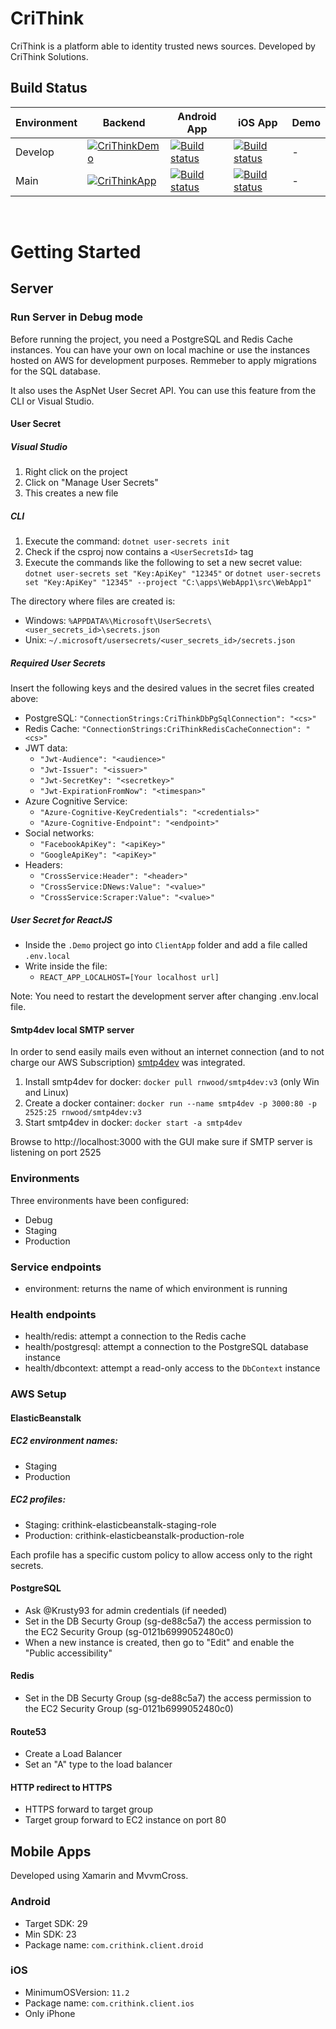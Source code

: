 # CriThink
CriThink is a platform able to identity trusted news sources.
Developed by CriThink Solutions.

## Build Status
Environment | Backend | Android App | iOS App | Demo
--- | --- | --- | --- | ---
Develop | [![CriThinkDemo](https://github.com/CrithinkSolutions/CriThink/actions/workflows/staging_server_publish.yml/badge.svg?branch=develop)](https://github.com/CrithinkSolutions/CriThink/actions/workflows/staging_server_publish.yml) | [![Build status](https://build.appcenter.ms/v0.1/apps/33974bf5-8cd7-415c-a5b5-77d728ef3978/branches/develop/badge)](https://appcenter.ms) | [![Build status](https://build.appcenter.ms/v0.1/apps/591dc5b5-6e0c-49a5-8841-4106eac10c80/branches/develop/badge)](https://appcenter.ms) | -
Main | [![CriThinkApp](https://github.com/CrithinkSolutions/CriThink/actions/workflows/main_server_publish.yml/badge.svg)](https://github.com/CrithinkSolutions/CriThink/actions/workflows/main_server_publish.yml) | [![Build status](https://build.appcenter.ms/v0.1/apps/d5f796ac-7377-4b1c-9dae-52600b0e97d8/branches/main/badge)](https://appcenter.ms) | [![Build status](https://build.appcenter.ms/v0.1/apps/9c0a98c5-9a23-4101-86d5-c3de814d41c5/branches/main/badge)](https://appcenter.ms) | -

<br>

# Getting Started
## Server
### Run Server in Debug mode
Before running the project, you need a PostgreSQL and Redis Cache instances. You can have your own on local machine or use the instances hosted on AWS for development purposes. Remmeber to apply migrations for the SQL database.

It also uses the AspNet User Secret API. You can use this feature from the CLI or Visual Studio.
#### User Secret
##### Visual Studio
1. Right click on the project
2. Click on "Manage User Secrets"
3. This creates a new file
##### CLI
1. Execute the command: `dotnet user-secrets init`
2. Check if the csproj now contains a `<UserSecretsId>` tag
3. Execute the commands like the following to set a new secret value: `dotnet user-secrets set "Key:ApiKey" "12345"` or `dotnet user-secrets set "Key:ApiKey" "12345" --project "C:\apps\WebApp1\src\WebApp1"`

The directory where files are created is:
* Windows: `%APPDATA%\Microsoft\UserSecrets\<user_secrets_id>\secrets.json`
* Unix: `~/.microsoft/usersecrets/<user_secrets_id>/secrets.json`

##### Required User Secrets
Insert the following keys and the desired values in the secret files created above:
* PostgreSQL: `"ConnectionStrings:CriThinkDbPgSqlConnection": "<cs>"`
* Redis Cache: `"ConnectionStrings:CriThinkRedisCacheConnection": "<cs>"`
* JWT data:
    * `"Jwt-Audience": "<audience>"`
    * `"Jwt-Issuer": "<issuer>"`
    * `"Jwt-SecretKey": "<secretkey>"`
    * `"Jwt-ExpirationFromNow": "<timespan>"`
* Azure Cognitive Service:
    * `"Azure-Cognitive-KeyCredentials": "<credentials>"`
    * `"Azure-Cognitive-Endpoint": "<endpoint>"`
* Social networks:
    * `"FacebookApiKey": "<apiKey>"`
    * `"GoogleApiKey": "<apiKey>"`
* Headers:
    * `"CrossService:Header": "<header>"`
    * `"CrossService:DNews:Value": "<value>"`
    * `"CrossService:Scraper:Value": "<value>"`
    
##### User Secret for ReactJS
* Inside the `.Demo` project go into `ClientApp` folder and add a file called `.env.local`
* Write inside the file:
	* `REACT_APP_LOCALHOST=[Your localhost url]`

Note: You need to restart the development server after changing .env.local file.

#### Smtp4dev local SMTP server
In order to send easily mails even without an internet connection (and to not charge our AWS Subscription) [smtp4dev](https://github.com/rnwood/smtp4dev) was integrated.
1. Install smtp4dev for docker: `docker pull rnwood/smtp4dev:v3` (only Win and Linux)
2. Create a docker container: `docker run --name smtp4dev -p 3000:80 -p 2525:25 rnwood/smtp4dev:v3`
3. Start smtp4dev in docker: `docker start -a smtp4dev`

Browse to http://localhost:3000 with the GUI make sure if SMTP server is listening on port 2525

### Environments
Three environments have been configured:
* Debug
* Staging
* Production

### Service endpoints
* environment: returns the name of which environment is running
### Health endpoints
* health/redis: attempt a connection to the Redis cache
* health/postgresql: attempt a connection to the PostgreSQL database instance
* health/dbcontext: attempt a read-only access to the `DbContext` instance


### AWS Setup

#### ElasticBeanstalk
##### EC2 environment names:
* Staging
* Production

##### EC2 profiles:
* Staging: crithink-elasticbeanstalk-staging-role
* Production: crithink-elasticbeanstalk-production-role

Each profile has a specific custom policy to allow access only to the right secrets.

#### PostgreSQL
* Ask @Krusty93 for admin credentials (if needed)
* Set in the DB Securty Group (sg-de88c5a7) the access permission to the EC2 Security Group (sg-0121b6999052480c0)
* When a new instance is created, then go to "Edit" and enable the "Public accessibility"

#### Redis
* Set in the DB Securty Group (sg-de88c5a7) the access permission to the EC2 Security Group (sg-0121b6999052480c0)

#### Route53
* Create a Load Balancer
* Set an "A" type to the load balancer

#### HTTP redirect to HTTPS
* HTTPS forward to target group
* Target group forward to EC2 instance on port 80

## Mobile Apps
Developed using Xamarin and MvvmCross.

### Android
* Target SDK: 29
* Min SDK: 23
* Package name: `com.crithink.client.droid`

### iOS
* MinimumOSVersion: `11.2`
* Package name: `com.crithink.client.ios`
* Only iPhone
